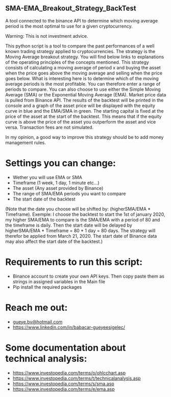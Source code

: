 ## SMA-EMA_Breakout_Strategy_BackTest
  A tool connected to the binance API to determine which moving average period is the most optimal to use for a given cryptocurrency.

  Warning: This is not investment advice.
  
  This python script is a tool to compare the past performances of a well known trading strategy applied to cryptocurrencies. The strategy is the Moving Average breakout
  strategy. You will find below links to explanations of the operating principles of the concepts mentioned. This strategy consists of calculating a moving average of period x
  and buying the asset when the price goes above the moving average and selling when the price goes below. What is interesting here is to determine which of the moving average
  periods is the most profitable. You can therefore enter a range of periods to compare. You can also choose to use either the Simple Moving Average (SMA) or the Exponential 
  Moving Average (EMA). Market price data is pulled from Binance API. The results of the backtest will be printed in the console and a graph of the asset price will be displayed
  with the equity curve in blue and the EMA/SMA in green. The starting capital is fixed at the price of the asset at the start of the backtest. This means that if the equity       curve is above the price of the asset you outperform the asset and vice versa. Transaction fees are not simulated.
  
  In my opinion, a good way to improve this strategy should be to add money management rules.
  
  # Settings you can change:
  - Wether you will use EMA or SMA
  - Timeframe (1 week, 1 day, 1 minute etc...)
  - The asset (Any asset provided by Binance)
  - The range of SMA/EMA periods you want to compare
  - The start date of the backtest
  
  (Note that the date you choose will be shifted by: (higherSMA/EMA * Timeframe). Exemple: I choose the backtest to start the 1st of january 2020, my higher SMA/EMA to compare 
  is the SMA/EMA with a period of 80 and the timeframe is daily. Then the start date will be delayed by higherSMA/EMA * Timeframe = 80 * 1 day = 80 days. The strategy will
  therefor be applied from March 21, 2020. The start date of Binance data may also affect the start date of the backtest.)

  # Requirements to run this script:
  - Binance account to create your own API keys. Then copy paste them as strings in assigned variables in the Main file
  - Pip install the required packages

  # Reach me out:
  - gueye.bv@hotmail.com
  - https://www.linkedin.com/in/babacar-gueyeesigelec/
  
  # Some documentation about technical analysis:
  - https://www.investopedia.com/terms/o/ohlcchart.asp
  - https://www.investopedia.com/terms/t/technicalanalysis.asp
  - https://www.investopedia.com/terms/s/sma.asp
  - https://www.investopedia.com/terms/e/ema.asp
